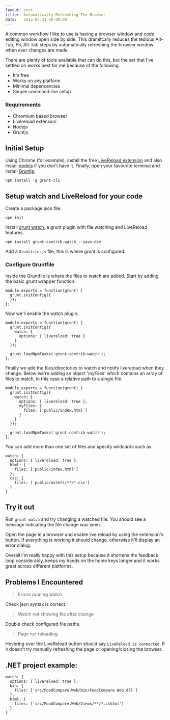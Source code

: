 ```yaml
---
layout: post
title:  Automatically Refreshing The Browser
date:   2013-05-31 00:00:00
---
```


A common workflow I like to use is having a browser window and code editing window open 
side by side. This dramitcally reduces the tedious Alt-Tab, F5, Alt-Tab steps by 
automatically refreshing the browser window when ever changes are made.

There are plenty of tools available that can do this, but the set that I've settled on
works best for me because of the following.

* It's free
* Works on any platform
* Minimal depencencies
* Simple command line setup

### Requirements

* Chromium based browser
* Livereload extension
* Nodejs
* Gruntjs

## Initial Setup

Using Chrome (for example), install the free [LiveReload extension][1] and also install
[nodejs][2] if you don't have it. Finally, open your favourite terminal and install
[Gruntjs][3].

    npm install -g grunt-cli

## Setup watch and LiveReload for your code

Create a package.json file:

    npm init

Install [grunt watch][4], a grunt plugin with file watching and LiveReload features.

    npm install grunt-contrib-watch --save-dev

Add a `Gruntfile.js` file, this is where grunt is configured.

### Configure Gruntfile

Inside the Gruntfile is where the files to watch are added. Start by adding the basic 
grunt wrapper function:

    module.exports = function(grunt) {
      grunt.initConfig({
      });
    };

Now we'll enable the watch plugin.

    module.exports = function(grunt) {
      grunt.initConfig({
        watch: {
          options: { livereload: true }
        }
      });

      grunt.loadNpmTasks('grunt-contrib-watch');
    };

Finally we add the files/directories to watch and notify livereload when they change.
Below we're adding an object 'myFiles' which contains an array of files to watch, in
this case a relative path to a single file.

    module.exports = function(grunt) {
      grunt.initConfig({
        watch: {
          options: { livereload: true },
          myFiles: {
            files: ['public/index.html']
          }
        }
      });

      grunt.loadNpmTasks('grunt-contrib-watch');
    };

You can add more than one set of files and specify wildcards such as:

    watch: {
      options: { livereload: true },
      html: {
        files: ['public/index.html']
      },
      css: {
        files: ['public/assets/**/*.css']
      }
    }

## Try it out

Run `grunt watch` and try changing a watched file. You should see a message indicating 
the file change was seen.

Open the page in a browser and enable live reload by using the extension's button. If
everything is working it should change, otherwise it'll display an error dialog.

Overall I'm really happy with this setup because it shortens the feedback loop considerably,
keeps my hands on the home keys longer and it works great across different platforms.

## Problems I Encountered

> Errors running watch

Check json syntax is correct.

> Watch not showing file after change

Double check configured file paths.

> Page not reloading

Hovering over the LiveReload button should say `LiveReload is connected`. If it doesn't 
try manually refreshing the page or opening/closing the browser.

## .NET project example:

    watch: {
      options: { livereload: true },
      bin: {
        files: ['src/FoodCompare.Web/bin/FoodCompare.Web.dll']
      },
      html: {
        files: ['src/FoodCompare.Web/Views/**/*.cshtml']
      }
    }

[1]: https://chrome.google.com/webstore/detail/livereload/jnihajbhpnppcggbcgedagnkighmdlei?hl=en
[2]: http://nodejs.org
[3]: http://gruntjs.com
[4]: https://github.com/gruntjs/grunt-contrib-watch
